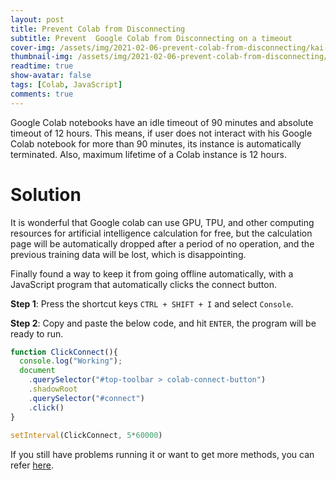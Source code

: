 ```yaml
---
layout: post
title: Prevent Colab from Disconnecting
subtitle: Prevent  Google Colab from Disconnecting on a timeout
cover-img: /assets/img/2021-02-06-prevent-colab-from-disconnecting/kai-wenzel.jpg
thumbnail-img: /assets/img/2021-02-06-prevent-colab-from-disconnecting/colab.png
readtime: true
show-avatar: false
tags: [Colab, JavaScript]
comments: true
---
```


Google Colab notebooks have an idle timeout of 90 minutes and absolute timeout of 12 hours. This means, if user does not interact with his Google Colab notebook for more than 90 minutes, its instance is automatically terminated. Also, maximum lifetime of a Colab instance is 12 hours.

# Solution

It is wonderful that Google colab can use GPU, TPU, and other computing resources for artificial intelligence calculation for free, but the calculation page will be automatically dropped after a period of no operation, and the previous training data will be lost, which is disappointing.

Finally found a way to keep it from going offline automatically, with a JavaScript program that automatically clicks the connect button.

**Step 1**: Press the shortcut keys `CTRL + SHIFT + I` and select `Console`.

**Step 2**: Copy and paste the below code, and hit `ENTER`, the program will be ready to run.

```javascript
function ClickConnect(){
  console.log("Working"); 
  document
    .querySelector("#top-toolbar > colab-connect-button")
    .shadowRoot
    .querySelector("#connect")
    .click()
}
 
setInterval(ClickConnect, 5*60000)
```

If you still have problems running it or want to get more methods, you can refer [here](https://stackoverflow.com/questions/57113226/how-to-prevent-google-colab-from-disconnecting).